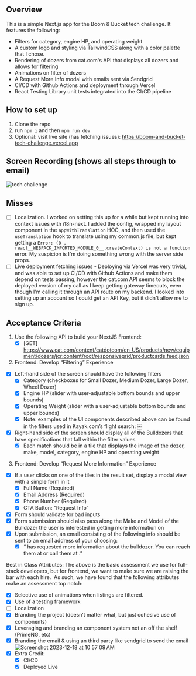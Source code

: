 ## Overview
This is a simple Next.js app for the Boom & Bucket tech challenge. It features the following:
- Filters for category, engine HP, and operating weight
- A custom logo and styling via TailwindCSS along with a color palette that I chose.
- Rendering of dozers from cat.com's API that displays all dozers and allows for filtering
- Animations on filter of dozers
- A Request More Info modal with emails sent via Sendgrid
- CI/CD with Github Actions and deployment through Vercel
- React Testing Library unit tests integrated into the CI/CD pipeline

## How to set up
1. Clone the repo
2. run `npm i` and then `npm run dev`
3. Optional: visit live site (has fetching issues): https://boom-and-bucket-tech-challenge.vercel.app


## Screen Recording (shows all steps through to email)
![tech challenge](https://github.com/noahpeden/boom-and-bucket-tech-challenge/assets/15061527/596149ef-1829-479c-abd0-6f54d119eccc)

## Misses
- [ ] Localization. I worked on setting this up for a while but kept running into context issues with i18n-next. I added the config, wrapped my layout component in the `appWithTranslation` HOC, and then used the `useTranslation` hook to translate using my common.js file, but kept getting a `Error: (0 , react__WEBPACK_IMPORTED_MODULE_0__.createContext) is not a function` error. My suspicion is I'm doing something wrong with the server side props.
- [ ] Live deployment fetching issues - Deploying via Vercel was very trivial, and was able to set up CI/CD with Github Actions and make them depend on tests passing, however the cat.com API seems to block the deployed version of my call as I keep getting gateway timeouts, even though I'm calling it through an API route on my backend. I looked into setting up an account so I could get an API Key, but it didn't allow me to sign up.

## Acceptance Criteria
1. Use the following API to build your NextJS Frontend:
    - [x] [GET] https://www.cat.com/content/catdotcom/en_US/products/new/equipment/dozers/jcr:content/root/responsivegrid/productcards.feed.json

2. Frontend: Develop “Filtering” Experience
- [x] Left-hand side of the screen should have the following filters
    - [x] Category (checkboxes for Small Dozer, Medium Dozer, Large Dozer, Wheel Dozer)
    - [x] Engine HP (slider with user-adjustable bottom bounds and upper bounds)
    - [x] Operating Weight (slider with a user-adjustable bottom bounds and upper bounds)
    - [x] Note: examples of the UI components described above can be found in the filters used in Kayak.com’s flight search:
￼

- [x] Right-hand side of the screen should display all of the Bulldozers that have specifications that fall within the filter values
    - [x] Each match should be in a tile that displays the image of the dozer, make, model, category, engine HP and operating weight

3. Frontend: Develop “Request More Information” Experience
- [x] If a user clicks on one of the tiles in the result set, display a modal view with a simple form in it
    - [x] Full Name (Required)
    - [x] Email Address (Required)
    - [x] Phone Number (Required)
    - [x] CTA Button: “Request Info”
- [x] Form should validate for bad inputs
- [x] Form submission should also pass along the Make and Model of the Bulldozer the user is interested in getting more information on
- [x] Upon submission, an email consisting of the following info should be sent to an email address of your choosing:
    - [x] “<Full Name> has requested more information about the <Make> <Model> bulldozer. You can reach them at <Email Address> or call them at <Phone Number>.”

Best in Class Attributes:
The above is the basic assessment we use for full-stack developers, but for frontend, we want to make sure we are raising the bar with each hire.  As such, we have found that the following attributes make an assessment top notch:

- [x] Selective use of animations when listings are filtered.
- [x] Use of a testing framework
- [ ] Localization
- [x] Branding the project (doesn’t matter what, but just cohesive use of components)
- [x] Leveraging and branding an component system not an off the shelf (PrimeNG, etc)
- [x] Branding the email & using an third party like sendgrid to send the email
     ![Screenshot 2023-12-18 at 10 57 09 AM](https://github.com/noahpeden/boom-and-bucket-tech-challenge/assets/15061527/8d841138-724d-4ba0-8ca7-56a5ea901a5c)
- [x] Extra Credit:
    - [x] CI/CD
    - [x] Deployed Live
